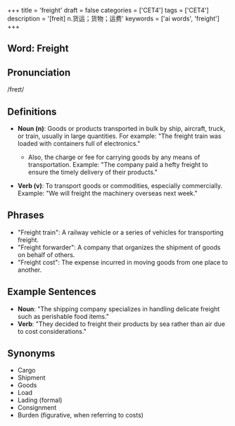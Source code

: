 +++
title = 'freight'
draft = false
categories = ['CET4']
tags = ['CET4']
description = '[freit] n.货运；货物；运费'
keywords = ['ai words', 'freight']
+++

## Word: Freight

## Pronunciation
/freɪt/

## Definitions
- **Noun (n)**: Goods or products transported in bulk by ship, aircraft, truck, or train, usually in large quantities. For example: "The freight train was loaded with containers full of electronics."
  - Also, the charge or fee for carrying goods by any means of transportation. Example: "The company paid a hefty freight to ensure the timely delivery of their products."
  
- **Verb (v)**: To transport goods or commodities, especially commercially. Example: "We will freight the machinery overseas next week."
  
## Phrases
- "Freight train": A railway vehicle or a series of vehicles for transporting freight.
- "Freight forwarder": A company that organizes the shipment of goods on behalf of others.
- "Freight cost": The expense incurred in moving goods from one place to another.
  
## Example Sentences
- **Noun**: "The shipping company specializes in handling delicate freight such as perishable food items."
- **Verb**: "They decided to freight their products by sea rather than air due to cost considerations."

## Synonyms
- Cargo
- Shipment
- Goods
- Load
- Lading (formal)
- Consignment
- Burden (figurative, when referring to costs)

